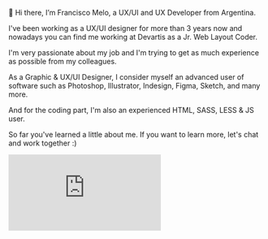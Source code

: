 👋 Hi there, I’m Francisco Melo, a UX/UI and UX Developer from Argentina.

I've been working as a UX/UI designer for more than 3 years now and nowadays you can find me working at Devartis as a Jr. Web Layout Coder.

I'm very passionate about my job and I'm trying to get as much experience as possible from my colleagues.

As a Graphic & UX/UI Designer, I consider myself an advanced user of software such as Photoshop, Illustrator, Indesign, Figma, Sketch, and many more.

  And for the coding part, I'm also an experienced HTML, SASS, LESS & JS user.

So far you've learned a little about me. If you want to learn more, let's chat and work together :)

[![GitHub commits](https://badgen.net/github/commits/Naereen/Strapdown.js)](https://GitHub.com/Naereen/StrapDown.js/commit/)
